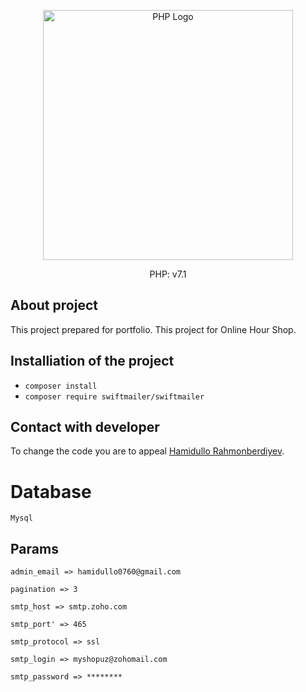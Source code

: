 <p align="center"><a href="https://php.net" target="_blank"><img src="https://www.php.net/images/logos/php-logo-white.svg" width="400" alt="PHP Logo"></a></p>

<p align="center">
PHP: v7.1
</p>

## About project

This project prepared for portfolio. This project for Online Hour Shop.

## Installiation of the project

- ``` composer install ```
- ``` composer require swiftmailer/swiftmailer ```


## Contact with developer

To change the code you are to appeal [Hamidullo Rahmonberdiyev](https://t.me/hamidullo_rahmonberdiyev).

# Database

```
Mysql
```

## Params

``` 
admin_email => hamidullo0760@gmail.com
```
```
pagination => 3
```
```
smtp_host => smtp.zoho.com
```
```
smtp_port' => 465
```
```
smtp_protocol => ssl
```
```
smtp_login => myshopuz@zohomail.com
```
```
smtp_password => ********
```


